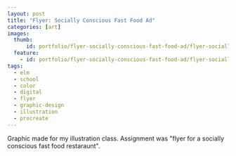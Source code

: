 ```yaml
---
layout: post
title: "Flyer: Socially Conscious Fast Food Ad"
categories: [art]
images:
  thumb:
      id: portfolio/flyer-socially-conscious-fast-food-ad/flyer-socially-conscious-fast-food-ad-thumbnail
  feature:
    - id: portfolio/flyer-socially-conscious-fast-food-ad/flyer-socially-conscious-fast-food-ad
tags:
  - elm
  - school
  - color
  - digital
  - flyer
  - graphic-design
  - illustration
  - procreate
---
```

Graphic made for my illustration class. Assignment was "flyer for a socially conscious fast food restaraunt".